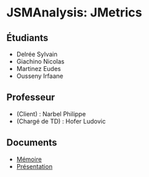 # JSMAnalysis: JMetrics

## Étudiants

* Delrée Sylvain
* Giachino Nicolas
* Martinez Eudes
* Ousseny Irfaane

## Professeur

* (Client) : Narbel Philippe
* (Chargé de TD) : Hofer Ludovic

## Documents

* [Mémoire](https://github.com/JSMAnalysis/JMetrics/blob/master/docs/memoire/main.pdf)
* [Présentation](https://github.com/JSMAnalysis/JMetrics/blob/master/docs/slides_soutenance/PdP_Metriques_De_Maintenabilite_Soutenance.pdf)
